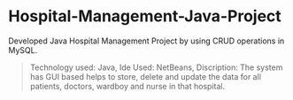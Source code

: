 # Hospital-Management-Java-Project
Developed Java Hospital Management Project by using CRUD operations in MySQL.
> Technology used: Java, 
> Ide Used: NetBeans, 
> Discription: The system has GUI based helps to store, delete and update the data for all patients, doctors, wardboy and nurse in that hospital.
